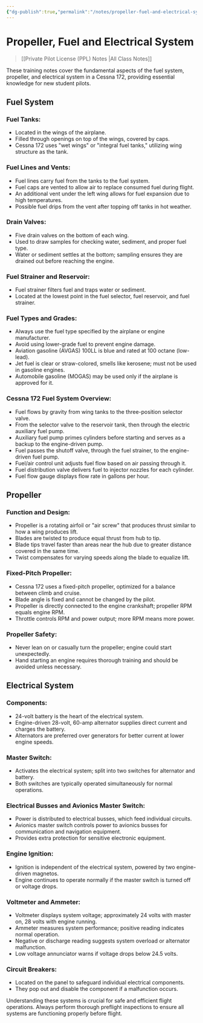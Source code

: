 ```yaml
---
{"dg-publish":true,"permalink":"/notes/propeller-fuel-and-electrical-system/","title":"Propeller, Fuel and Electrical System","tags":["aviation","classnotes"]}
---
```



# Propeller, Fuel and Electrical System
> [[Private Pilot License (PPL) Notes \|All Class Notes]]

These training notes cover the fundamental aspects of the fuel system, propeller, and electrical system in a Cessna 172, providing essential knowledge for new student pilots.

## Fuel System

### Fuel Tanks:
- Located in the wings of the airplane.
- Filled through openings on top of the wings, covered by caps.
- Cessna 172 uses "wet wings" or "integral fuel tanks," utilizing wing structure as the tank.
### Fuel Lines and Vents:
- Fuel lines carry fuel from the tanks to the fuel system.
- Fuel caps are vented to allow air to replace consumed fuel during flight.
- An additional vent under the left wing allows for fuel expansion due to high temperatures.
- Possible fuel drips from the vent after topping off tanks in hot weather.
### Drain Valves:
- Five drain valves on the bottom of each wing.
- Used to draw samples for checking water, sediment, and proper fuel type.
- Water or sediment settles at the bottom; sampling ensures they are drained out before reaching the engine.
### Fuel Strainer and Reservoir:
- Fuel strainer filters fuel and traps water or sediment.
- Located at the lowest point in the fuel selector, fuel reservoir, and fuel strainer.
### Fuel Types and Grades:
- Always use the fuel type specified by the airplane or engine manufacturer.
- Avoid using lower-grade fuel to prevent engine damage.
- Aviation gasoline (AVGAS) 100LL is blue and rated at 100 octane (low-lead).
- Jet fuel is clear or straw-colored, smells like kerosene; must not be used in gasoline engines.
- Automobile gasoline (MOGAS) may be used only if the airplane is approved for it.
### Cessna 172 Fuel System Overview:
- Fuel flows by gravity from wing tanks to the three-position selector valve.
- From the selector valve to the reservoir tank, then through the electric auxiliary fuel pump.
- Auxiliary fuel pump primes cylinders before starting and serves as a backup to the engine-driven pump.
- Fuel passes the shutoff valve, through the fuel strainer, to the engine-driven fuel pump.
- Fuel/air control unit adjusts fuel flow based on air passing through it.
- Fuel distribution valve delivers fuel to injector nozzles for each cylinder.
- Fuel flow gauge displays flow rate in gallons per hour.

## Propeller

### Function and Design:
- Propeller is a rotating airfoil or "air screw" that produces thrust similar to how a wing produces lift.
- Blades are twisted to produce equal thrust from hub to tip.
- Blade tips travel faster than areas near the hub due to greater distance covered in the same time.
- Twist compensates for varying speeds along the blade to equalize lift.
### Fixed-Pitch Propeller:
- Cessna 172 uses a fixed-pitch propeller, optimized for a balance between climb and cruise.
- Blade angle is fixed and cannot be changed by the pilot.
- Propeller is directly connected to the engine crankshaft; propeller RPM equals engine RPM.
- Throttle controls RPM and power output; more RPM means more power.
### Propeller Safety:
- Never lean on or casually turn the propeller; engine could start unexpectedly.
- Hand starting an engine requires thorough training and should be avoided unless necessary.

## Electrical System

### Components:
- 24-volt battery is the heart of the electrical system.
- Engine-driven 28-volt, 60-amp alternator supplies direct current and charges the battery.
- Alternators are preferred over generators for better current at lower engine speeds.
### Master Switch:
- Activates the electrical system; split into two switches for alternator and battery.
- Both switches are typically operated simultaneously for normal operations.
### Electrical Busses and Avionics Master Switch:
- Power is distributed to electrical busses, which feed individual circuits.
- Avionics master switch controls power to avionics busses for communication and navigation equipment.
- Provides extra protection for sensitive electronic equipment.
### Engine Ignition:
- Ignition is independent of the electrical system, powered by two engine-driven magnetos.
- Engine continues to operate normally if the master switch is turned off or voltage drops.
### Voltmeter and Ammeter:
- Voltmeter displays system voltage; approximately 24 volts with master on, 28 volts with engine running.
- Ammeter measures system performance; positive reading indicates normal operation.
- Negative or discharge reading suggests system overload or alternator malfunction.
- Low voltage annunciator warns if voltage drops below 24.5 volts.
### Circuit Breakers:
- Located on the panel to safeguard individual electrical components.
- They pop out and disable the component if a malfunction occurs.

Understanding these systems is crucial for safe and efficient flight operations. Always perform thorough preflight inspections to ensure all systems are functioning properly before flight.